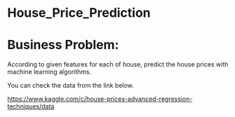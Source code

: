 # House_Price_Prediction

# Business Problem:

According to given features for each of house, predict the house prices with machine learning algorithms.

You can check the data from the link below.

https://www.kaggle.com/c/house-prices-advanced-regression-techniques/data
